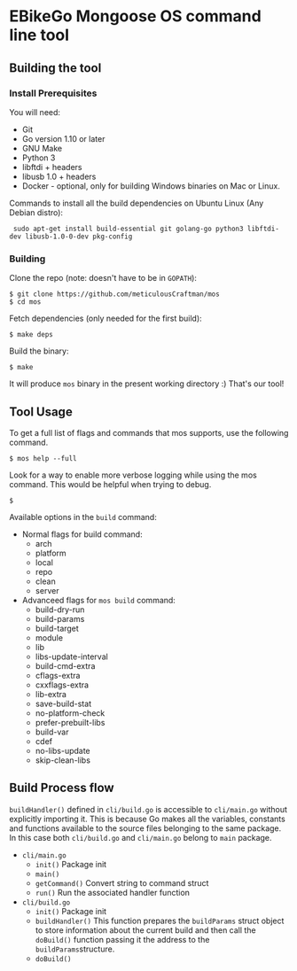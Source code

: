 EBikeGo Mongoose OS command line tool
=================================

## Building the tool

### Install Prerequisites
You will need:
 * Git
 * Go version 1.10 or later
 * GNU Make
 * Python 3
 * libftdi + headers
 * libusb 1.0 + headers
 * Docker - optional, only for building Windows binaries on Mac or Linux.

Commands to install all the build dependencies on Ubuntu Linux (Any Debian distro):
```
 sudo apt-get install build-essential git golang-go python3 libftdi-dev libusb-1.0-0-dev pkg-config
```

### Building
Clone the repo (note: doesn't have to be in `GOPATH`):

```
$ git clone https://github.com/meticulousCraftman/mos
$ cd mos
```

Fetch dependencies (only needed for the first build):

```
$ make deps
```

Build the binary:

```
$ make
```

It will produce `mos` binary in the present working directory :) That's our tool!

## Tool Usage

To get a full list of flags and commands that mos supports, use the following command.
```
$ mos help --full
```

Look for a way to enable more verbose logging while using the mos command. This would be helpful when trying to debug.
```
$ 
```

Available options in the `build` command:
  - Normal flags for build command:
    - arch
    - platform
    - local
    - repo
    - clean
    - server
  - Advanceed flags for `mos build` command:
    - build-dry-run
    - build-params
    - build-target
    - module
    - lib
    - libs-update-interval
    - build-cmd-extra
    - cflags-extra
    - cxxflags-extra
    - lib-extra
    - save-build-stat
    - no-platform-check
    - prefer-prebuilt-libs
    - build-var
    - cdef
    - no-libs-update
    - skip-clean-libs
 
 ## Build Process flow
 `buildHandler()` defined in `cli/build.go` is accessible to `cli/main.go` without explicitly importing it.
 This is because Go makes all the variables, constants and functions available to the source files belonging
 to the same package. In this case both `cli/build.go` and `cli/main.go` belong to `main` package.
 
  - `cli/main.go`
    - `init()` Package init
    - `main()`
    - `getCommand()` Convert string to command struct
    - `run()` Run the associated handler function
  - `cli/build.go`
    - `init()` Package init
    - `buildHandler()` This function prepares the `buildParams` struct object to store information 
    about the current build and then call the `doBuild()` function passing it the address to the 
    `buildParams`structure.
    - `doBuild()`